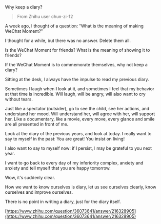 ﻿Why keep a diary? 

> From Zhihu user chun-zi-12

A week ago, I thought of a question: "What is the meaning of making WeChat Moment?"

I thought for a while, but there was no answer. Delete them all.

Is the WeChat Moment for friends? What is the meaning of showing it to friends?

If the WeChat Moment is to commemorate themselves, why not keep a diary?

Sitting at the desk, I always have the impulse to read my previous diary.

Sometimes I laugh when I look at it, and sometimes I feel that my behavior at that time is incredible. Will laugh, will be angry, will also want to cry without tears.

Just like a spectator (outsider), go to see the child, see her actions, and understand her mood. Will understand her, will agree with her, will support her. Like a documentary, like a movie, every move, every glance and smile are all presented in front of me.

Look at the diary of the previous years, and look at today. I really want to say to myself in the past: You are great! You insist on living!

I also want to say to myself now: if I persist, I may be grateful to you next year.

I want to go back to every day of my inferiority complex, anxiety and anxiety and tell myself that you are happy tomorrow.

Wow, it's suddenly clear.

How we want to know ourselves is diary, let us see ourselves clearly, know ourselves and improve ourselves.

There is no point in writing a diary, just for the diary itself.

[https://www.zhihu.com/question/36073641/answer/216328905](https://www.zhihu.com/question/36073641/answer/216328905)
